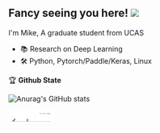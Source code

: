 <h2 color="#bd93f9">Fancy seeing you here! <img src="https://media.giphy.com/media/hvRJCLFzcasrR4ia7z/giphy.gif" width="25px"></h2>

I'm Mike, A graduate student from UCAS

- 📚 Research on Deep Learning
- 🛠️ Python, Pytorch/Paddle/Keras, Linux


🏆 **Github State**

![Anurag's GitHub stats](https://github-readme-stats.vercel.app/api?username=lmk123568&hide_title=True&hide_border=True&show_icons=true&theme=dracula)

<img src="https://raw.githubusercontent.com/praveenscience/praveenscience/master/dino.gif" alt="Dino" style="zoom: 10%;" />
